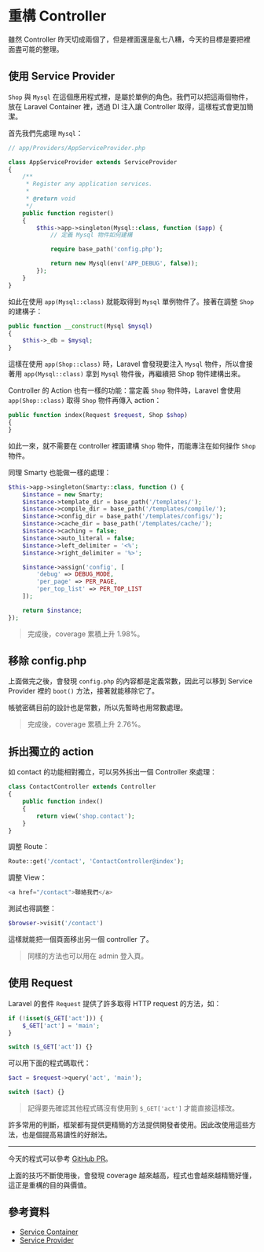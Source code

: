 # 重構 Controller

雖然 Controller 昨天切成兩個了，但是裡面還是亂七八糟，今天的目標是要把裡面盡可能的整理。

## 使用 Service Provider

`Shop` 與 `Mysql` 在這個應用程式裡，是屬於單例的角色。我們可以把這兩個物件，放在 Laravel Container 裡，透過 DI 注入讓 Controller 取得，這樣程式會更加簡潔。

首先我們先處理 `Mysql`：

```php
// app/Providers/AppServiceProvider.php

class AppServiceProvider extends ServiceProvider
{
    /**
     * Register any application services.
     *
     * @return void
     */
    public function register()
    {
        $this->app->singleton(Mysql::class, function ($app) {
            // 定義 Mysql 物件如何建構

            require base_path('config.php');

            return new Mysql(env('APP_DEBUG', false));
        });
    }
}
```

如此在使用 `app(Mysql::class)` 就能取得到 `Mysql` 單例物件了。接著在調整 `Shop` 的建構子：

```php
public function __construct(Mysql $mysql)
{
    $this->_db = $mysql;
}
```

這樣在使用 `app(Shop::class)` 時，Laravel 會發現要注入 `Mysql` 物件，所以會接著用 `app(Mysql::class)` 拿到 `Mysql` 物件後，再繼續把 Shop 物件建構出來。

Controller 的 Action 也有一樣的功能：當定義 `Shop` 物件時，Laravel 會使用 `app(Shop::class)` 取得 `Shop` 物件再傳入 action：

```php
public function index(Request $request, Shop $shop)
{
}
```

如此一來，就不需要在 controller 裡面建構 `Shop` 物件，而能專注在如何操作 `Shop` 物件。

同理 Smarty 也能做一樣的處理：

```php
$this->app->singleton(Smarty::class, function () {
    $instance = new Smarty;
    $instance->template_dir = base_path('/templates/');
    $instance->compile_dir = base_path('/templates/compile/');
    $instance->config_dir = base_path('/templates/configs/');
    $instance->cache_dir = base_path('/templates/cache/');
    $instance->caching = false;
    $instance->auto_literal = false;
    $instance->left_delimiter = '<%';
    $instance->right_delimiter = '%>';

    $instance->assign('config', [
        'debug' => DEBUG_MODE,
        'per_page' => PER_PAGE,
        'per_top_list' => PER_TOP_LIST
    ]);

    return $instance;
});
```

> 完成後，coverage 累積上升 1.98%。

## 移除 config.php

上面做完之後，會發現 `config.php` 的內容都是定義常數，因此可以移到 Service Provider 裡的 `boot()` 方法，接著就能移除它了。

帳號密碼目前的設計也是常數，所以先暫時也用常數處理。

> 完成後，coverage 累積上升 2.76%。

## 拆出獨立的 action

如 contact 的功能相對獨立，可以另外拆出一個 Controller 來處理：

```php
class ContactController extends Controller
{
    public function index()
    {
        return view('shop.contact');
    }
}
```

調整 Route：

```php
Route::get('/contact', 'ContactController@index');
```

調整 View：

```php
<a href="/contact">聯絡我們</a>
```

測試也得調整：

```php
$browser->visit('/contact')
```

這樣就能把一個頁面移出另一個 controller 了。

> 同樣的方法也可以用在 admin 登入頁。

## 使用 Request

Laravel 的套件 `Request` 提供了許多取得 HTTP request 的方法，如：

```php
if (!isset($_GET['act'])) {
    $_GET['act'] = 'main';
}

switch ($_GET['act']) {}
```

可以用下面的程式碼取代：

```php
$act = $request->query('act', 'main');

switch ($act) {}
```

> 記得要先確認其他程式碼沒有使用到 `$_GET['act']` 才能直接這樣改。

許多常用的判斷，框架都有提供更精簡的方法提供開發者使用。因此改使用這些方法，也是個提高易讀性的好辦法。

---

今天的程式可以參考 [GitHub PR](https://github.com/MilesChou/book-refactoring-30-days/pull/17)。

上面的技巧不斷使用後，會發現 coverage 越來越高，程式也會越來越精簡好懂，這正是重構的目的與價值。

## 參考資料

* [Service Container](https://laravel.com/docs/5.5/container)
* [Service Provider](https://laravel.com/docs/5.5/providers)
